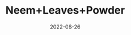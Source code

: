 ---
title: 'Neem+Leaves+Powder'
date: '2022-08-26' 
metatag: '' 
inventory: '0' 
draft: false 
# meta description 
shortDescripton: ''
description: 'Powder+Form'
longdescription: ''
featured: True
# product Price
price: '40.0'
# Product Short Description
shortDescription: ''
productID: 'D1DB91B0-1D25-ED11-9968-005056B3A416'
type: 'products'
category: 'Powder+Form' 
thumnailproduct: 'https://aminsaddiquidawakhana.eralive.net/images/products/D1DB91B0-1D25-ED11-9968-005056B3A4161.png' 
images:
  - image: 'images/products/D1DB91B0-1D25-ED11-9968-005056B3A4161.png'  
Variants:
---